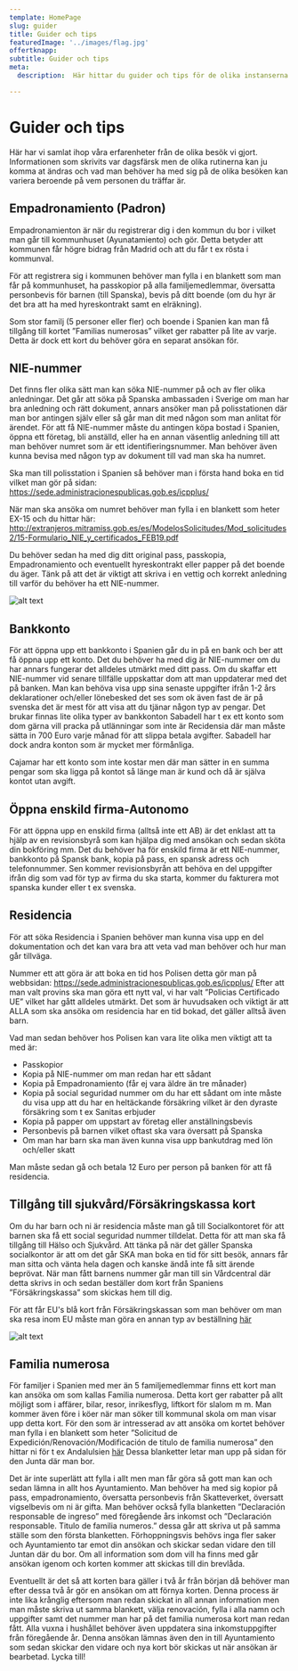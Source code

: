 ```yaml
---
template: HomePage
slug: guider
title: Guider och tips
featuredImage: '../images/flag.jpg'
offertknapp: 
subtitle: Guider och tips
meta:
  description:  Här hittar du guider och tips för de olika instanserna du kan behöva besöka 

---
```


# Guider och tips

Här har vi samlat ihop våra erfarenheter från de olika besök vi gjort. Informationen som skrivits var dagsfärsk men de olika rutinerna kan ju komma at ändras och vad man behöver ha med sig på de olika besöken kan variera beroende på vem personen du träffar är. 

## Empadronamiento (Padron)

Empadronamienton är när du registrerar dig i den kommun du bor i vilket man går till kommunhuset (Ayunatamiento) och gör. Detta betyder att kommunen får högre bidrag från Madrid och att du får t ex rösta i kommunval. 

För att registrera sig i kommunen behöver man fylla i en blankett som man får på kommunhuset, ha passkopior på alla familjemedlemmar, översatta personbevis för barnen (till Spanska), bevis på ditt boende (om du hyr är det bra att ha med hyreskontrakt samt en elräkning).

Som stor familj (5 personer eller fler) och boende i Spanien kan man få tillgång till kortet ”Familias numerosas” vilket ger rabatter på lite av varje. Detta är dock ett kort du behöver göra en separat ansökan för. 

## NIE-nummer

Det finns fler olika sätt man kan söka NIE-nummer på och av fler olika anledningar. Det går att söka på Spanska ambassaden i Sverige om man har bra anledning och rätt dokument, annars ansöker man på polisstationen där man bor antingen själv eller så går man dit med någon som man anlitat för ärendet. För att få NIE-nummer måste du antingen köpa bostad i Spanien, öppna ett företag, bli anställd, eller ha en annan väsentlig anledning till att man behöver numret som är ett identifieringsnummer. Man behöver även kunna bevisa med någon typ av dokument till vad man ska ha numret. 

Ska man till polisstation i Spanien så behöver man i första hand boka en tid vilket man gör på sidan:
https://sede.administracionespublicas.gob.es/icpplus/

När man ska ansöka om numret behöver man fylla i en blankett som heter EX-15 och du hittar här:
http://extranjeros.mitramiss.gob.es/es/ModelosSolicitudes/Mod_solicitudes2/15-Formulario_NIE_y_certificados_FEB19.pdf

Du behöver sedan ha med dig ditt original pass, passkopia, Empadronamiento och eventuellt hyreskontrakt eller papper på det boende du äger. Tänk på att det är viktigt att skriva i en vettig och korrekt anledning till varför du behöver ha ett NIE-nummer.

![alt text](/images/Nerja.jpg "Nerja, Spain")

## Bankkonto

För att öppna upp ett bankkonto i Spanien går du in på en bank och ber att få öppna upp ett konto. Det du behöver ha med dig är NIE-nummer om du har annars fungerar det alldeles utmärkt med ditt pass. Om du skaffar ett NIE-nummer vid senare tillfälle uppskattar dom att man uppdaterar med det på banken. Man kan behöva visa upp sina senaste uppgifter ifrån 1-2 års deklarationer och/eller lönebesked det ses som ok även fast de är på svenska det är mest för att visa att du tjänar någon typ av pengar. Det brukar finnas lite olika typer av bankkonton Sabadell har t ex ett konto som dom gärna vill pracka på utlänningar som inte är Recidensia där man måste sätta in 700 Euro varje månad för att slippa betala avgifter. Sabadell har dock andra konton som är mycket mer förmånliga. 

Cajamar har ett konto som inte kostar men där man sätter in en summa pengar som ska ligga på kontot så länge man är kund och då är själva kontot utan avgift. 

## Öppna enskild firma-Autonomo

För att öppna upp en enskild firma (alltså inte ett AB) är det enklast att ta hjälp av en revisionsbyrå  som kan hjälpa dig med ansökan och sedan sköta din bokföring mm. Det du behöver ha för enskild firma är ett NIE-nummer, bankkonto på Spansk bank, kopia på pass, en spansk adress och telefonnummer. Sen kommer revisionsbyrån att behöva en del uppgifter ifrån dig som vad för typ av firma du ska starta, kommer du fakturera mot spanska kunder eller t ex svenska. 

## Residencia

För att söka Residencia i Spanien behöver man kunna visa upp en del dokumentation och det kan vara bra att veta vad man behöver och hur man går tillväga.

Nummer ett att göra är att boka en tid hos Polisen detta gör man på webbsidan: https://sede.administracionespublicas.gob.es/icpplus/
Efter att man valt provins ska man göra ett nytt val, vi har valt ”Policias Certificado UE” vilket har gått alldeles utmärkt. Det som är huvudsaken och viktigt är att ALLA som ska ansöka om residencia har en tid bokad, det gäller alltså även barn. 

Vad man sedan behöver hos Polisen kan vara lite olika men viktigt att ta med är:
-	Passkopior
-	Kopia på NIE-nummer om man redan har ett sådant
-	Kopia på Empadronamiento (får ej vara äldre än tre månader)
-	Kopia på social seguridad nummer om du har ett sådant om inte måste du visa upp att du har en heltäckande försäkring vilket är den dyraste försäkring som t ex Sanitas erbjuder
-	Kopia på papper om uppstart av företag eller anställningsbevis
-	Personbevis på barnen vilket oftast ska vara översatt på Spanska
-	Om man har barn ska man även kunna visa upp bankutdrag med lön och/eller skatt

Man måste sedan gå och betala 12 Euro per person på banken för att få residencia. 

## Tillgång till sjukvård/Försäkringskassa kort

Om du har barn och ni är residencia måste man gå till Socialkontoret för att barnen ska få ett social seguridad nummer tilldelat. Detta för att man ska få tillgång till Hälso och Sjukvård. Att tänka på när det gäller Spanska socialkontor är att om det går SKA man boka en tid för sitt besök, annars får man sitta och vänta hela dagen och kanske ändå inte få sitt ärende beprövat. När man fått barnens nummer går man till sin Vårdcentral där detta skrivs in och sedan beställer dom kort från Spaniens ”Försäkringskassa” som skickas hem till dig. 

För att får EU's blå kort från Försäkringskassan som man behöver om man ska resa inom EU måste man göra en annan typ av beställning [här](https://sede.seg-social.gob.es/wps/portal/sede/sede/Ciudadanos/!ut/p/z1/pZJdT4MwFIb_il5wSXpK-SiXLBrc3EeQMEZvSIFu1kjZBk799xZ3YWIim6G96sl7znPy9kUMbRBT_CR3vJON4q_6nTE3J9i1sQ94HsL0HoJk8Zj4JCKh5aI1YoiVqtt3zyhrRSXyslGdULJq2lwoA_qaAaV8q3jFVdMawFvZakUp-U3Llez4UfJ-yr6UFcqKwqZU-JZZeCBMu_KxWRBMTYpduiWk8re2g9KhtcAHxIa3PvfDHye42B8LhWaXRNo7-XI4sEAb1Hvy0aHNCIeGeVN8De9amAGWvraLMm2U9wMFCLU9yQTiNVgYQoLSkxTvKFHNsdZxif_5jw_wmxDiyOkJKzp9ijBQbyThPN5ZUcAzsObgLigEfhQn8yUm4Nkjx6e9_kIUvwUDWdvXNSWf0gxTkxXOrs7vJkszm51ABrdfVdPTNQ!!/dz/d5/L2dBISEvZ0FBIS9nQSEh/)


![alt text](/images/Granada.jpg "Granada, Spain")

## Familia numerosa

För familjer i Spanien med mer än 5 familjemedlemmar finns ett kort man kan ansöka om som kallas Familia numerosa. Detta kort ger rabatter på allt möjligt som i affärer, bilar, resor, inrikesflyg, liftkort för slalom m m. Man kommer även före i köer när man söker till kommunal skola om man visar upp detta kort. För den som är intresserad av att ansöka om kortet behöver man fylla i en blankett som heter ”Solicitud de Expedición/Renovación/Modificación de titulo de familia numerosa” den hittar ni för t ex Andalulsien [här](https://www.juntadeandalucia.es/servicios/sede/tramites/procedimientos/detalle/7.html) Dessa blanketter letar man upp på sidan för den Junta där man bor. 

Det är inte superlätt att fylla i allt men man får göra så gott man kan och sedan lämna in allt hos Ayuntamiento. Man behöver ha med sig kopior på pass, empadronamiento, översatta personbevis från Skatteverket, översatt vigselbevis om ni är gifta. Man behöver också fylla blanketten ”Declaración responsable de ingreso” med föregående års inkomst och ”Declaración responsable. Titulo de familia numeros.” dessa går att skriva ut på samma ställe som den första blanketten. Förhoppningsvis behövs inga fler saker och Ayuntamiento tar emot din ansökan och skickar sedan vidare den till Juntan där du bor.  Om all information som dom vill ha finns med går ansökan igenom och korten kommer att skickas till din brevlåda. 

Eventuellt är det så att korten bara gäller i två år från början då behöver man efter dessa två år gör en ansökan om att förnya korten. Denna process är inte lika krånglig eftersom man redan skickat in all annan information men man måste skriva ut samma blankett, välja renovación, fylla i alla namn och uppgifter samt det nummer man har på det familia numerosa kort man redan fått. Alla vuxna i hushållet behöver även uppdatera sina inkomstuppgifter från föregående år. Denna ansökan lämnas även den in till Ayuntamiento som sedan skickar den vidare och nya kort bör skickas ut när ansökan är bearbetad. Lycka till!
